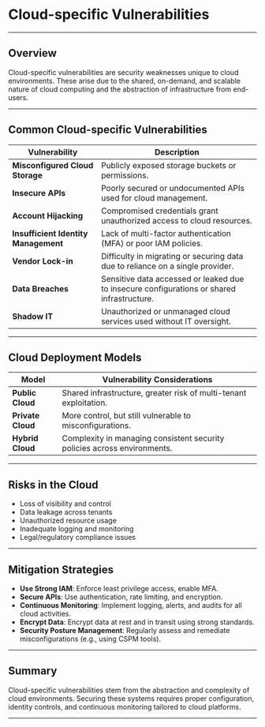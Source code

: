 # Cloud-specific Vulnerabilities

---

## Overview

Cloud-specific vulnerabilities are security weaknesses unique to cloud environments. These arise due to the shared, on-demand, and scalable nature of cloud computing and the abstraction of infrastructure from end-users.

---

## Common Cloud-specific Vulnerabilities

| Vulnerability                     | Description |
|----------------------------------|-------------|
| **Misconfigured Cloud Storage**  | Publicly exposed storage buckets or permissions. |
| **Insecure APIs**                | Poorly secured or undocumented APIs used for cloud management. |
| **Account Hijacking**            | Compromised credentials grant unauthorized access to cloud resources. |
| **Insufficient Identity Management** | Lack of multi-factor authentication (MFA) or poor IAM policies. |
| **Vendor Lock-in**               | Difficulty in migrating or securing data due to reliance on a single provider. |
| **Data Breaches**                | Sensitive data accessed or leaked due to insecure configurations or shared infrastructure. |
| **Shadow IT**                    | Unauthorized or unmanaged cloud services used without IT oversight. |

---

## Cloud Deployment Models

| Model          | Vulnerability Considerations |
|----------------|------------------------------|
| **Public Cloud** | Shared infrastructure, greater risk of multi-tenant exploitation. |
| **Private Cloud** | More control, but still vulnerable to misconfigurations. |
| **Hybrid Cloud** | Complexity in managing consistent security policies across environments. |

---

## Risks in the Cloud

- Loss of visibility and control  
- Data leakage across tenants  
- Unauthorized resource usage  
- Inadequate logging and monitoring  
- Legal/regulatory compliance issues  

---

## Mitigation Strategies

- **Use Strong IAM**: Enforce least privilege access, enable MFA.
- **Secure APIs**: Use authentication, rate limiting, and encryption.
- **Continuous Monitoring**: Implement logging, alerts, and audits for all cloud activities.
- **Encrypt Data**: Encrypt data at rest and in transit using strong standards.
- **Security Posture Management**: Regularly assess and remediate misconfigurations (e.g., using CSPM tools).

---

## Summary

Cloud-specific vulnerabilities stem from the abstraction and complexity of cloud environments. Securing these systems requires proper configuration, identity controls, and continuous monitoring tailored to cloud platforms.

---
